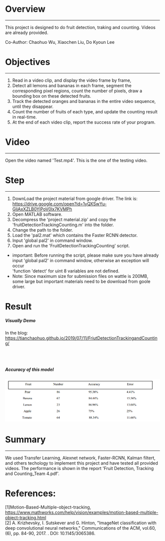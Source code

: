 # Overview
---------------------------------------------
This project is designed to do fruit detection, traking and counting. Videos are already provided.

Co-Author: Chaohuo Wu, Xiaochen Liu, Do Kyoun Lee

<!--more-->


# Objectives
---------------------------------------------
 1. Read in a video clip, and display the video frame by frame,
 2. Detect all lemons and bananas in each frame, segment the corresponding pixel regions, count the number of pixels, draw a bounding box on these detected fruits.
 3. Track the detected oranges and bananas in the entire video sequence, until they disappear.
 4. Count the number of fruits of each type, and update the counting result in real-time.
 5. At the end of each video clip, report the success rate of your program.



# Video
---------------------------------------------
Open the video named 'Test.mp4'. This is the one of the testing video.  



# Step
---------------------------------------------
1. DownLoad the project material from google driver. The link is: https://drive.google.com/open?id=1yQXSwYu-GljAxXZLB0YlPoV0lx7KVMPh
2. Open MATLAB software.
3. Decompress the 'project material.zip' and copy the 'fruitDetectionTrackingCounting.m' into the folder.
4. Change the path to the folder.
4. Load the 'pal2.mat' which contains the Faster RCNN detector.
4. Input 'global pal2' in command window.
5. Open and run the 'FruitDetectionTrackingCounting' script.

- important: Before running the script, please make sure you have already input 'global pal2' in command window, otherwise an exception will occur</br>'function 'detect' for uint 8 variables are not defined.
- Note: Since maximum size for submission files on wattle is 200MB, some large but important materials need to be download from goole driver.

# Result
##### Visually Demo


In the blog: https://tianchaohuo.github.io/2019/07/11/FriutDetectionTrackingandCounting/




</br></br>
##### Accuracy of this model
<div align=center><img src = "FriutDetectionTrackingandCounting\table.png"></div>



# Summary
---------------------------------------------------------------------------------------------------------------------------------------------

We used Transfer Learning, Alexnet network, Faster-RCNN, Kalman filtert, and others techology to implement this project and have tested all provided videos. The performance is shown in the report 'Fruit Detection, Tracking and Counting_Team 4.pdf'.


# References:

 [1]Motion-Based-Multiple-object-tracking, https://www.mathworks.com/help/vision/examples/motion-based-multiple-object-tracking.html </br>
 [2] A. Krizhevsky, I. Sutskever and G. Hinton, "ImageNet classification with deep convolutional neural networks," Communications of the ACM, vol.60, (6), pp. 84-90, 2017. . DOI: 10.1145/3065386.
